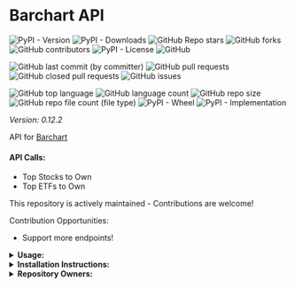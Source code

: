 # Barchart API

![PyPI - Version](https://img.shields.io/pypi/v/barchart-api)
![PyPI - Downloads](https://img.shields.io/pypi/dd/barchart-api)
![GitHub Repo stars](https://img.shields.io/github/stars/Knuckles-Team/barchart-api)
![GitHub forks](https://img.shields.io/github/forks/Knuckles-Team/barchart-api)
![GitHub contributors](https://img.shields.io/github/contributors/Knuckles-Team/barchart-api)
![PyPI - License](https://img.shields.io/pypi/l/barchart-api)
![GitHub](https://img.shields.io/github/license/Knuckles-Team/barchart-api)

![GitHub last commit (by committer)](https://img.shields.io/github/last-commit/Knuckles-Team/barchart-api)
![GitHub pull requests](https://img.shields.io/github/issues-pr/Knuckles-Team/barchart-api)
![GitHub closed pull requests](https://img.shields.io/github/issues-pr-closed/Knuckles-Team/barchart-api)
![GitHub issues](https://img.shields.io/github/issues/Knuckles-Team/barchart-api)

![GitHub top language](https://img.shields.io/github/languages/top/Knuckles-Team/barchart-api)
![GitHub language count](https://img.shields.io/github/languages/count/Knuckles-Team/barchart-api)
![GitHub repo size](https://img.shields.io/github/repo-size/Knuckles-Team/barchart-api)
![GitHub repo file count (file type)](https://img.shields.io/github/directory-file-count/Knuckles-Team/barchart-api)
![PyPI - Wheel](https://img.shields.io/pypi/wheel/barchart-api)
![PyPI - Implementation](https://img.shields.io/pypi/implementation/barchart-api)

*Version: 0.12.2*

API for [Barchart](https://www.barchart.com/)

#### API Calls:
- Top Stocks to Own
- Top ETFs to Own

This repository is actively maintained - Contributions are welcome!

Contribution Opportunities:
- Support more endpoints!


<details>
  <summary><b>Usage:</b></summary>

```python
#!/usr/bin/python
# coding: utf-8
import barchart_api

barchart_client = barchart_api.Api(url="https://www.barchart.com/")
top_stocks_responses = barchart_client.get_top_stocks_top_own(max_pages=1)
top_stocks = []
for top_stocks_response in top_stocks_responses:
    try:
        top_stocks.append(top_stocks_response.json())
    except Exception as e:
        print(f"Top Stocks ERROR: {top_stocks_response}")
print(f"Top Stocks: {top_stocks}")
```
</details>

<details>
  <summary><b>Installation Instructions:</b></summary>

Install Python Package

```bash
python -m pip install barchart-api
```
</details>

<details>
  <summary><b>Repository Owners:</b></summary>


<img width="100%" height="180em" src="https://github-readme-stats.vercel.app/api?username=Knucklessg1&show_icons=true&hide_border=true&&count_private=true&include_all_commits=true" />

![GitHub followers](https://img.shields.io/github/followers/Knucklessg1)
![GitHub User's stars](https://img.shields.io/github/stars/Knucklessg1)
</details>
